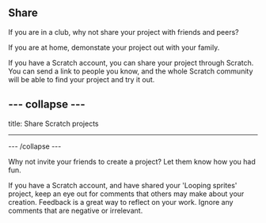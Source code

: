 ## Share

If you are in a club, why not share your project with friends and peers?

If you are at home, demonstate your project out with your family. 

If you have a Scratch account, you can share your project through Scratch. You can send a link to people you know, and the whole Scratch community will be able to find your project and try it out.

--- collapse ---
---

title: Share Scratch projects

---
--- /collapse ---

Why not invite your friends to create a project? Let them know how you had fun.

If you have a Scratch account, and have shared your 'Looping sprites' project, keep an eye out for comments that others may make about your creation. Feedback is a great way to reflect on your work. Ignore any comments that are negative or irrelevant.

